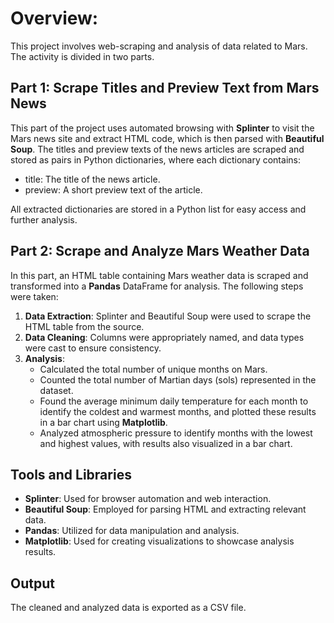 # Overview:
This project involves web-scraping and analysis of data related to Mars. The activity is divided in two parts.
## Part 1: Scrape Titles and Preview Text from Mars News
This part of the project uses automated browsing with **Splinter** to visit the Mars news site and extract HTML code, which is then parsed with **Beautiful Soup**. The titles and preview texts of the news articles are scraped and stored as pairs in Python dictionaries, where each dictionary contains:
* title: The title of the news article.
* preview: A short preview text of the article.

All extracted dictionaries are stored in a Python list for easy access and further analysis.

## Part 2: Scrape and Analyze Mars Weather Data
In this part, an HTML table containing Mars weather data is scraped and transformed into a **Pandas** DataFrame for analysis. The following steps were taken:
1. **Data Extraction**: Splinter and Beautiful Soup were used to scrape the HTML table from the source.
2. **Data Cleaning**: Columns were appropriately named, and data types were cast to ensure consistency.
3. **Analysis**:
   - Calculated the total number of unique months on Mars.
   - Counted the total number of Martian days (sols) represented in the dataset.
   - Found the average minimum daily temperature for each month to identify the coldest and warmest months, and plotted these results in a bar chart using **Matplotlib**.
   - Analyzed atmospheric pressure to identify months with the lowest and highest values, with results also visualized in a bar chart.

## Tools and Libraries
* **Splinter**: Used for browser automation and web interaction.
* **Beautiful Soup**: Employed for parsing HTML and extracting relevant data.
* **Pandas**: Utilized for data manipulation and analysis.
* **Matplotlib**: Used for creating visualizations to showcase analysis results.

## Output
The cleaned and analyzed data is exported as a CSV file.









